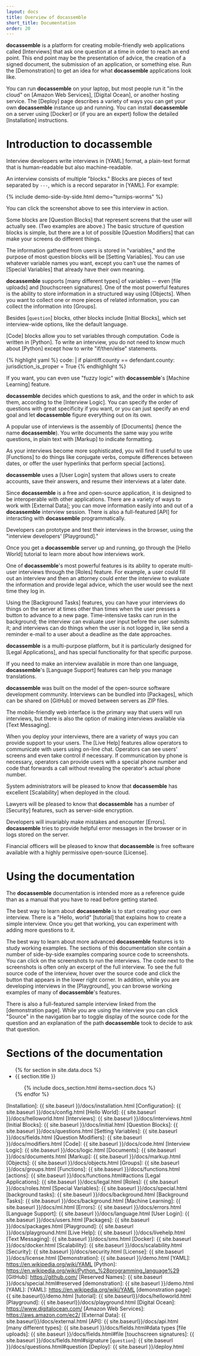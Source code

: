 ```yaml
---
layout: docs
title: Overview of docassemble
short_title: Documentation
order: 20
---
```


**docassemble** is a platform for creating mobile-friendly web
applications called [Interviews] that ask one question at a time in
order to reach an end point.  This end point may be the presentation
of advice, the creation of a signed document, the submission of an
application, or something else.  Run the [Demonstration] to get an
idea for what **docassemble** applications look like.

You can run **docassemble** on your laptop, but most people run it "in
the cloud" on [Amazon Web Services], [Digital Ocean], or another
hosting service.  The [Deploy] page describes a variety of ways you
can get your own **docassemble** instance up and running.  You can
install **docassemble** on a server using [Docker] or (if you are an
expert) follow the detailed [Installation] instructions.

# <a name="intro"></a>Introduction to **docassemble**

Interview developers write interviews in [YAML] format, a plain-text
format that is human-readable but also machine-readable.

An interview consists of multiple "blocks."  Blocks are pieces of text
separated by `---`, which is a record separator in [YAML].  For
example:

{% include demo-side-by-side.html demo="turnips-worms" %}

You can click the screenshot above to see this interview in action.

Some blocks are [Question Blocks] that represent screens that the user
will actually see.  (Two examples are above.)  The basic structure of
question blocks is simple, but there are a lot of possible [Question
Modifiers] that can make your screens do different things.

The information gathered from users is stored in "variables," and the
purpose of most question blocks will be [Setting Variables].  You can
use whatever variable names you want, except you can't use the names
of [Special Variables] that already have their own meaning.

**docassemble** supports [many different types] of variables -- even
[file uploads] and [touchscreen signatures].  One of the most powerful
features is the ability to store information in a structured way using
[Objects].  When you want to collect one or more pieces of related
information, you can collect the information into [Groups].

Besides [`question`] blocks, other blocks include [Initial Blocks],
which set interview-wide options, like the default language.

[Code] blocks allow you to set variables through computation.  Code is
written in [Python].  To write an interview, you do not need to know
much about [Python] except how to write "if/then/else" statements.

{% highlight yaml %}
code: |
  if plaintiff.county == defendant.county:
    jurisdiction_is_proper = True
{% endhighlight %}

If you want, you can even use "fuzzy logic" with **docassemble**'s
[Machine Learning] feature.

**docassemble** decides which questions to ask, and the order in which
to ask them, according to the [Interview Logic].  You can specify the
order of questions with great specificity if you want, or you can just
specify an end goal and let **docassemble** figure everything out on
its own.

A popular use of interviews is the assembly of [Documents] (hence the
name **docassemble**).  You write documents the same way you write
questions, in plain text with [Markup] to indicate formatting.

As your interviews become more sophisticated, you will find it useful
to use [Functions] to do things like conjugate verbs, compute
differences between dates, or offer the user hyperlinks that perform
special [actions].

**docassemble** uses a [User Login] system that allows users to create
accounts, save their answers, and resume their interviews at a later
date.

Since **docassemble** is a free and open-source application, it is
designed to be interoperable with other applications.  There are a
variety of ways to work with [External Data]; you can move information
easily into and out of a **docassemble** interview session.  There is
also a full-featured [API] for interacting with **docassemble**
programmatically.

Developers can prototype and test their interviews in the browser, using
the "interview developers' [Playground]."

Once you get a **docassemble** server up and running, go through the
[Hello World] tutorial to learn more about how interviews work.

One of **docassemble**'s most powerful features is its ability to
operate multi-user interviews through the [Roles] feature.  For
example, a user could fill out an interview and then an attorney could
enter the interview to evaluate the information and provide legal
advice, which the user would see the next time they log in.

Using the [Background Tasks] features, you can have your interviews do
things on the server at times other than times when the user presses a
button to advance to a new page.  Time-intensive tasks can run in the
background; the interview can evaluate user input before the user
submits it; and interviews can do things when the user is not logged
in, like send a reminder e-mail to a user about a deadline as the date
approaches.

**docassemble** is a multi-purpose platform, but it is particularly
designed for [Legal Applications], and has special functionality for
that specific purpose.

If you need to make an interview available in more than one language,
**docassemble**'s [Language Support] features can help you manage
translations.

**docassemble** was built on the model of the open-source software
development community.  Interviews can be bundled into [Packages],
which can be shared on [GitHub] or moved between servers as ZIP files.

The mobile-friendly web interface is the primary way that users will
run interviews, but there is also the option of making interviews
available via [Text Messaging].

When you deploy your interviews, there are a variety of ways you can
provide support to your users.  The [Live Help] features allow
operators to communicate with users using on-line chat.  Operators can
see users' screens and even take control if necessary.  If
communication by phone is necessary, operators can provide users with
a special phone number and code that forwards a call without revealing
the operator's actual phone number.

System administrators will be pleased to know that **docassemble** has
excellent [Scalability] when deployed in the cloud.

Lawyers will be pleased to know that **docassemble** has a number of
[Security] features, such as server-side encryption.

Developers will invariably make mistakes and encounter [Errors].
**docassemble** tries to provide helpful error messages in the browser
or in logs stored on the server.

Financial officers will be pleased to know that **docassemble** is
free software available with a highly permissive open-source
[License].

# <a name="using documentation"></a>Using the documentation

The **docassemble** documentation is intended more as a reference
guide than as a manual that you have to read before getting started.

The best way to learn about **docassemble** is to start creating your
own interview.  There is a "Hello, world" [tutorial] that explains how
to create a simple interview.  Once you get that working, you can
experiment with adding more questions to it.

The best way to learn about more advanced **docassemble** features is
to study working examples.  The sections of this documentation site
contain a number of side-by-side examples comparing source code to
screenshots.  You can click on the screenshots to run the interviews.
The code next to the screenshots is often only an excerpt of the full
interview.  To see the full source code of the interview, hover over
the source code and click the button that appears in the lower right
corner.  In addition, while you are developing interviews in the
[Playground], you can browse working examples of many of
**docassemble**'s features.

There is also a full-featured sample interview linked from the
[demonstration page].  While you are using the interview you can click
"Source" in the navigation bar to toggle display of the source code
for the question and an explanation of the path **docassemble** took
to decide to ask that question.

# <a name="toc"></a>Sections of the documentation

<ul class="interiortoc">
{% for section in site.data.docs %}
<li>{{ section.title }}</li>
<ul>
{% include docs_section.html items=section.docs %}
</ul>
{% endfor %}
</ul>

[Installation]: {{ site.baseurl }}/docs/installation.html
[Configuration]: {{ site.baseurl }}/docs/config.html
[Hello World]: {{ site.baseurl }}/docs/helloworld.html
[Interviews]: {{ site.baseurl }}/docs/interviews.html
[Initial Blocks]: {{ site.baseurl }}/docs/initial.html
[Question Blocks]: {{ site.baseurl }}/docs/questions.html
[Setting Variables]: {{ site.baseurl }}/docs/fields.html
[Question Modifiers]: {{ site.baseurl }}/docs/modifiers.html
[Code]: {{ site.baseurl }}/docs/code.html
[Interview Logic]: {{ site.baseurl }}/docs/logic.html
[Documents]: {{ site.baseurl }}/docs/documents.html
[Markup]: {{ site.baseurl }}/docs/markup.html
[Objects]: {{ site.baseurl }}/docs/objects.html
[Groups]: {{ site.baseurl }}/docs/groups.html
[Functions]: {{ site.baseurl }}/docs/functions.html
[actions]: {{ site.baseurl }}/docs/functions.html#actions
[Legal Applications]: {{ site.baseurl }}/docs/legal.html
[Roles]: {{ site.baseurl }}/docs/roles.html
[Special Variables]: {{ site.baseurl }}/docs/special.html
[background tasks]: {{ site.baseurl }}/docs/background.html
[Background Tasks]: {{ site.baseurl }}/docs/background.html
[Machine Learning]: {{ site.baseurl }}/docs/ml.html
[Errors]: {{ site.baseurl }}/docs/errors.html
[Language Support]: {{ site.baseurl }}/docs/language.html
[User Login]: {{ site.baseurl }}/docs/users.html
[Packages]: {{ site.baseurl }}/docs/packages.html
[Playground]: {{ site.baseurl }}/docs/playground.html
[Live Help]: {{ site.baseurl }}/docs/livehelp.html
[Text Messaging]: {{ site.baseurl }}/docs/sms.html
[Docker]: {{ site.baseurl }}/docs/docker.html
[Scalability]: {{ site.baseurl }}/docs/scalability.html
[Security]: {{ site.baseurl }}/docs/security.html
[License]: {{ site.baseurl }}/docs/license.html
[Demonstration]: {{ site.baseurl }}/demo.html
[YAML]: https://en.wikipedia.org/wiki/YAML
[Python]: https://en.wikipedia.org/wiki/Python_%28programming_language%29
[GitHub]: https://github.com/
[Reserved Names]: {{ site.baseurl }}/docs/special.html#reserved
[demonstration]: {{ site.baseurl }}/demo.html
[YAML]: [YAML]: https://en.wikipedia.org/wiki/YAML
[demonstration page]: {{ site.baseurl}}/demo.html
[tutorial]: {{ site.baseurl}}/docs/helloworld.html
[Playground]: {{ site.baseurl}}/docs/playground.html
[Digital Ocean]: https://www.digitalocean.com/
[Amazon Web Services]: https://aws.amazon.com/ec2/
[External Data]: {{ site.baseurl}}/docs/external.html
[API]: {{ site.baseurl}}/docs/api.html
[many different types]: {{ site.baseurl }}/docs/fields.html#data types
[file uploads]: {{ site.baseurl }}/docs/fields.html#file
[touchscreen signatures]: {{ site.baseurl }}/docs/fields.html#signature
[`question`]: {{ site.baseurl }}/docs/questions.html#question
[Deploy]: {{ site.baseurl }}/deploy.html
